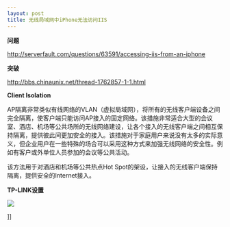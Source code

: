 ```yaml
---
layout: post
title: 无线局域网中iPhone无法访问IIS
---
```

<p><strong>问题</strong></p>
<p><a href="http://serverfault.com/questions/63591/accessing-iis-from-an-iphone">http://serverfault.com/questions/63591/accessing-iis-from-an-iphone</a></p>
<p><strong>突破</strong></p>
<p><a href="http://bbs.chinaunix.net/thread-1762857-1-1.html">http://bbs.chinaunix.net/thread-1762857-1-1.html</a></p>
<p><strong>Client Isolation</strong></p>
<p>AP隔离非常类似有线网络的VLAN（虚拟局域网），将所有的无线客户端设备之间完全隔离，使客户端只能访问AP接入的固定网络。该措施非常适合大型的会议室、酒店、机场等公共场所的无线网络建设，让各个接入的无线客户端之间相互保持隔离，提供彼此间更加安全的接入。该措施对于家庭用户来说没有太多的实际意义，但企业用户在一些特殊的场合可以采用这种方式来加强无线网络的安全性。例如有客户或外单位人员参加的会议等公共活动。</p>
<p>该方法用于对酒店和机场等公共热点Hot Spot的架设，让接入的无线客户端保持隔离，提供安全的Internet接入。</p>
<p><strong>TP-LINK设置</strong></p>
<p><img src="http://pic002.cnblogs.com/images/2011/18938/2011030100472921.png" /></p>]]